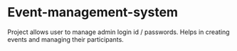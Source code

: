 # Event-management-system
Project allows user to manage admin login id / passwords. Helps in creating events and managing their participants. 
